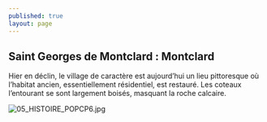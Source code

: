 ```yaml
---
published: true
layout: page
---
```


## Saint Georges de Montclard : Montclard

Hier en déclin, le village de caractère est aujourd’hui un lieu pittoresque où l’habitat ancien, essentiellement résidentiel, est restauré. Les coteaux l’entourant se sont largement boisés, masquant la roche calcaire.

![05_HISTOIRE_POPCP6.jpg]({{site.baseurl}}/data/images/5/histoire/05_HISTOIRE_POPCP6.jpg)